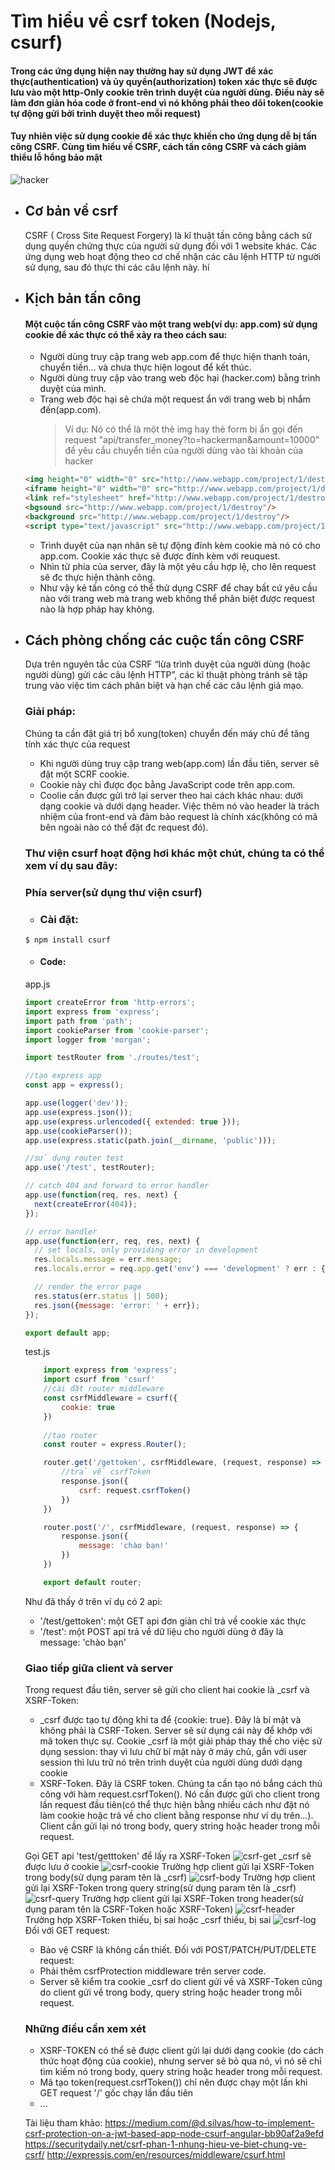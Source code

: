 # Tìm hiểu về csrf token (Nodejs, csurf)
#### Trong các ứng dụng hiện nay thường hay sử dụng JWT để xác thực(authentication) và ủy quyền(authorization) token xác thực sẽ được lưu vào một http-Only cookie trên trình duyệt của người dùng. Điều này sẽ làm đơn giản hóa code ở front-end vì nó không phải theo dõi token(cookie tự động gửi bởi trình duyệt theo mỗi request)
#### Tuy nhiên việc sử dụng cookie để xác thực khiến cho ứng dụng dễ bị tấn công CSRF. Cùng tìm hiểu về CSRF, cách tấn công CSRF và cách giảm thiểu lỗ hổng bảo mật
![hacker](https://images.viblo.asia/0eea3ebb-a900-46b3-ab7b-3e25845689d7.jpg)
* ## Cơ bản về csrf
  CSRF ( Cross Site Request Forgery) là kĩ thuật tấn công bằng cách sử dụng quyền chứng thực của người sử dụng đối với 1 website khác. Các ứng dụng web hoạt động theo cơ chế nhận các câu lệnh HTTP từ người sử dụng, sau đó thực thi các câu lệnh này.
  hí
* ## Kịch bản tấn công
  #### Một cuộc tấn công CSRF vào một trang web(ví dụ: app.com) sử dụng cookie để xác thực có thể xảy ra theo cách sau:
  * Người dùng truy cập trang web app.com để thực hiện thanh toán, chuyển tiền... và chưa thực hiện logout để kết thúc.
  * Người dùng truy cập vào trang web độc hại (hacker.com) bằng trình duyệt của mình.
  * Trang web độc hại sẽ chứa một request ẩn với trang web bị nhắm đến(app.com). 
    > Ví dụ: Nó có thể là một thẻ img hay thẻ form bị ẩn gọi đến request "api/transfer_money?to=hackerman&amount=10000" để yêu cầu chuyển tiền của người dùng vào tài khoản của hacker
  ```html
  <img height="0" width="0" src="http://www.webapp.com/project/1/destroy">
  <iframe height="0" width="0" src="http://www.webapp.com/project/1/destroy">
  <link ref="stylesheet" href="http://www.webapp.com/project/1/destroy" type="text/css"/>
  <bgsound src="http://www.webapp.com/project/1/destroy"/>
  <background src="http://www.webapp.com/project/1/destroy"/>
  <script type="text/javascript" src="http://www.webapp.com/project/1/destroy"/>
  ```
  * Trình duyệt của nạn nhân sẽ tự động đính kèm cookie mà nó có cho app.com. Cookie xác thực sẽ được đính kèm với reuquest.
  * Nhìn từ phía của server, đây là một yêu cầu hợp lệ, cho lên request sẽ đc thực hiện thành công.
  * Như vậy kẻ tấn công có thể thử dụng CSRF để chay bất cứ yêu cầu nào với trang web mà trang web không thể phân biệt được request nào là hợp pháp hay không.
* ## Cách phòng chống các cuộc tấn công CSRF
  Dựa trên nguyên tắc của CSRF “lừa trình duyệt của người dùng (hoặc người dùng) gửi các câu lệnh HTTP”, các kĩ thuật phòng tránh sẽ tập trung vào việc tìm cách phân biệt và hạn chế các câu lệnh giả mạo.
  ### Giải pháp:
  Chúng ta cần đặt giá trị bổ xung(token) chuyển đến máy chủ để tăng tính xác thực của request
  * Khi người dùng truy cập trang web(app.com) lần đầu tiên, server sẽ đặt một SCRF cookie.
  * Cookie này chỉ được đọc bằng JavaScript code trên app.com.
  * Coolie cần được gửi trở lại server theo hai cách khác nhau: dưới dạng cookie và dưới dạng header. Việc thêm nó vào header là trách nhiệm của front-end và đảm bảo request là chính xác(không có mã bên ngoài nào có thể đặt đc request đó).
  
  ### Thư viện csurf hoạt động hơi khác một chút, chúng ta có thể xem ví dụ sau đây:
  ### Phía server(sử dụng thư viện csurf)

   * ### Cài đặt:
  ```
  $ npm install csurf
  ```
    * #### Code:
    app.js
  ```javascript
  import createError from 'http-errors';
  import express from 'express';
  import path from 'path';
  import cookieParser from 'cookie-parser';
  import logger from 'morgan';

  import testRouter from './routes/test';

  //tạo express app
  const app = express();

  app.use(logger('dev'));
  app.use(express.json());
  app.use(express.urlencoded({ extended: true }));
  app.use(cookieParser());
  app.use(express.static(path.join(__dirname, 'public')));

  //sử dụng router test
  app.use('/test', testRouter);

  // catch 404 and forward to error handler
  app.use(function(req, res, next) {
    next(createError(404));
  });

  // error handler
  app.use(function(err, req, res, next) {
    // set locals, only providing error in development
    res.locals.message = err.message;
    res.locals.error = req.app.get('env') === 'development' ? err : {};

    // render the error page
    res.status(err.status || 500);
    res.json({message: 'error: ' + err});
  });

  export default app;
  ```
    test.js
  ```javascript
      import express from 'express';
      import csurf from 'csurf'
      //cài đặt router middleware
      const csrfMiddleware = csurf({
          cookie: true
      })
      
      //tạo router
      const router = express.Router();

      router.get('/gettoken', csrfMiddleware, (request, response) => {
          //trả về csrfToken 
          response.json({
              csrf: request.csrfToken()
          })
      })

      router.post('/', csrfMiddleware, (request, response) => {
          response.json({
              message: 'chào bạn!'
          })
      })

      export default router;
    ```
   Như đã thấy ở trên ví dụ có 2 api:
    
     * '/test/gettoken': một GET api đơn giản chỉ trả về cookie xác thực
     * '/test': một POST api trả về dữ liệu cho người dùng ở đây là message: 'chào bạn'
   ### Giao tiếp giữa client và server
   Trong request đầu tiên, server sẽ gửi cho client hai cookie là _csrf và XSRF-Token:
     * _csrf được tạo tự động khi ta để {cookie: true}. Đây là bí mật và không phải là CSRF-Token. Server sẽ sử dụng cái này để khớp với mã token thực sự. Cookie _csrf là một giải pháp thay thế cho việc sử dụng session: thay vì lưu chữ bí mật này ở máy chủ, gắn với user session thì lưu trữ nó trên trình duyệt của người dùng dưới dạng cookie
     * XSRF-Token. Đây là CSRF token. Chúng ta cần tạo nó bắng cách thủ công với hàm request.csrfToken(). Nó cần được gửi cho client trong lần request đầu tiên(có thể thực hiện bằng nhiều cách như đặt nó làm cookie hoặc trả về cho client bằng response như ví dụ trên...). Client cần gửi lại nó trong body, query string hoặc header trong mỗi request.
     
   Gọi GET api 'test/getttoken' để lấy ra XSRF-Token
   ![csrf-get](https://firebasestorage.googleapis.com/v0/b/slytherin-b4041.appspot.com/o/csrf-get.png?alt=media&token=905d8f57-f8e8-4f5d-9c40-f951ed79395e)
   _csrf sẽ được lưu ở cookie
   ![csrf-cookie](https://firebasestorage.googleapis.com/v0/b/slytherin-b4041.appspot.com/o/csrf-cookie.png?alt=media&token=786c5b79-84eb-4b6e-ba12-19a956e7a0ca)
   Trường hợp client gửi lại XSRF-Token trong body(sử dụng param tên là _csrf)
   ![csrf-body](https://firebasestorage.googleapis.com/v0/b/slytherin-b4041.appspot.com/o/csrf-body.png?alt=media&token=560fca6f-cbe5-45f3-ba73-a41d5b9d8664)
   Trường hợp client gửi lại XSRF-Token trong query string(sử dụng param tên là _csrf)
   ![csrf-query](https://firebasestorage.googleapis.com/v0/b/slytherin-b4041.appspot.com/o/csrf-query.png?alt=media&token=e0d0e6a1-67dd-4831-b0d9-67bdd64e064a)
   Trường hợp client gửi lại XSRF-Token trong header(sử dụng param tên là CSRF-Token hoặc XSRF-Token)
   ![csrf-header](https://firebasestorage.googleapis.com/v0/b/slytherin-b4041.appspot.com/o/csrf-header.png?alt=media&token=30973f7d-eaa2-41da-8472-db727952df75)
   Trường hợp XSRF-Token thiếu, bị sai hoặc _csrf thiếu, bị sai
   ![csrf-log](https://firebasestorage.googleapis.com/v0/b/slytherin-b4041.appspot.com/o/csrf-log.png?alt=media&token=451d7476-9b55-449a-a7da-6820f32f2655)
   Đối với GET request:
     * Bảo vệ CSRF là không cần thiết.
   Đối với POST/PATCH/PUT/DELETE request:
     * Phải thêm csrfProtection middleware trên server code.
     * Server sẽ kiểm tra cookie _csrf do client gửi về và XSRF-Token cũng do client gửi về trong body, query string hoặc header trong mỗi request.
   ### Những điều cần xem xét
     * XSRF-TOKEN có thể sẽ được client gửi lại dưới dạng cookie (do cách thức hoạt động của cookie), nhưng server sẽ bỏ qua nó, vì nó sẽ chỉ tìm kiếm nó trong body, query string hoặc header trong mỗi request.
     * Mã tạo token(request.csrfToken()) chỉ nên được chạy một lần khi GET request '/' gốc chạy lần đầu tiên
     * ...
     
   Tài liệu tham khảo:
   https://medium.com/@d.silvas/how-to-implement-csrf-protection-on-a-jwt-based-app-node-csurf-angular-bb90af2a9efd
   https://securitydaily.net/csrf-phan-1-nhung-hieu-ve-biet-chung-ve-csrf/
   http://expressjs.com/en/resources/middleware/csurf.html
